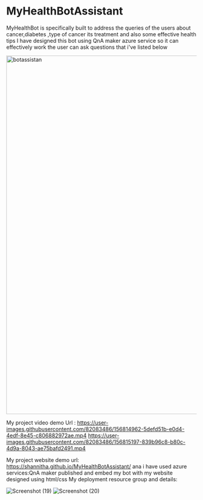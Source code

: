 # MyHealthBotAssistant
MyHealthBot is specifically built to address the queries of the users about cancer,diabetes ,type of cancer its treatment and also some effective health tips 
I have designed this bot using QnA maker azure service so it can effectively work 
the user can ask questions that i've listed below

<img width="950" alt="botassistan" src="https://user-images.githubusercontent.com/82083486/156243357-54246100-be5c-4630-91d4-bf529f083aac.PNG">

My project video demo Url :
https://user-images.githubusercontent.com/82083486/156814962-5defd51b-e0d4-4edf-8e45-c806882972ae.mp4
https://user-images.githubusercontent.com/82083486/156815197-839b96c8-b80c-4d9a-8043-ae75bafd2491.mp4

My project website demo url: https://shannitha.github.io/MyHealthBotAssistant/
ana i have used azure services:QnA maker
published and embed my bot with my website designed using html/css
My deployment resource group and details:

![Screenshot (19)](https://user-images.githubusercontent.com/82083486/156816464-8e89921f-90ff-4567-b0f0-8187bcfd3c19.png)
![Screenshot (20)](https://user-images.githubusercontent.com/82083486/156816585-3e6e2158-df35-44bf-b47a-0e79d866e5db.png)
